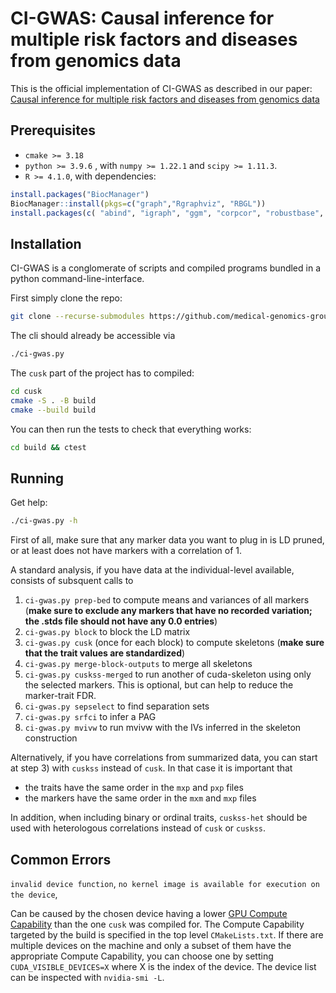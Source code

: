 # CI-GWAS: Causal inference for multiple risk factors and diseases from genomics data

This is the official implementation of CI-GWAS as described in our paper: [Causal inference for multiple risk factors and diseases from genomics data](https://www.biorxiv.org/content/10.1101/2023.12.06.570392v3)

## Prerequisites

- `cmake >= 3.18`
- `python >= 3.9.6` , with `numpy >= 1.22.1` and `scipy >= 1.11.3`.
- `R >= 4.1.0`, with dependencies:

```R
install.packages("BiocManager")
BiocManager::install(pkgs=c("graph","Rgraphviz", "RBGL"))
install.packages(c( "abind", "igraph", "ggm", "corpcor", "robustbase", "vcd", "Rcpp", "bdsmatrix", "sfsmisc", "fastICA", "clue", "MASS", "Matrix", "mvtnorm"," huge", "ggplot2", "dagitty", 'pcalg', 'Matrix'))
```

## Installation

CI-GWAS is a conglomerate of scripts and compiled programs bundled in a python command-line-interface.

First simply clone the repo:

```bash
git clone --recurse-submodules https://github.com/medical-genomics-group/ci-gwas.git
```

The cli should already be accessible via

```bash
./ci-gwas.py
```

The `cusk` part of the project has to compiled:

```bash
cd cusk
cmake -S . -B build
cmake --build build
```

You can then run the tests to check that everything works:

```bash
cd build && ctest
```

## Running

Get help:

```bash
./ci-gwas.py -h
```

First of all, make sure that any marker data you want to plug in is LD pruned, or at least does not have markers with a correlation of 1.

A standard analysis, if you have data at the individual-level available, consists of subsquent calls to

1. `ci-gwas.py prep-bed` to compute means and variances of all markers
   (**make sure to exclude any markers that have no recorded variation; the .stds file should not have any 0.0 entries**)
2. `ci-gwas.py block` to block the LD matrix
3. `ci-gwas.py cusk` (once for each block) to compute skeletons
   (**make sure that the trait values are standardized**)
4. `ci-gwas.py merge-block-outputs` to merge all skeletons
5. `ci-gwas.py cuskss-merged` to run another of cuda-skeleton using only the selected markers. This is optional, but can help to reduce the marker-trait FDR.
6. `ci-gwas.py sepselect` to find separation sets
7. `ci-gwas.py srfci` to infer a PAG
8. `ci-gwas.py mvivw` to run mvivw with the IVs inferred in the skeleton construction

Alternatively, if you have correlations from summarized data, you can start at step 3) with `cuskss` instead of `cusk`. In that case it is important that

- the traits have the same order in the `mxp` and `pxp` files
- the markers have the same order in the `mxm` and `mxp` files

In addition, when including binary or ordinal traits, `cuskss-het` should be used with heterologous correlations instead of `cusk` or `cuskss`.

## Common Errors

`invalid device function`,
`no kernel image is available for execution on the device`,

Can be caused by the chosen device having a lower [GPU Compute Capability](https://developer.nvidia.com/cuda-gpus#collapseOne) than the one `cusk` was compiled for. The Compute Capability targeted by the build is specified in the top level `CMakeLists.txt`. If there are multiple devices on the machine and only a subset of them have the appropriate Compute Capability, you can choose one by setting `CUDA_VISIBLE_DEVICES=X` where X is the index of the device. The device list can be inspected with `nvidia-smi -L`.
